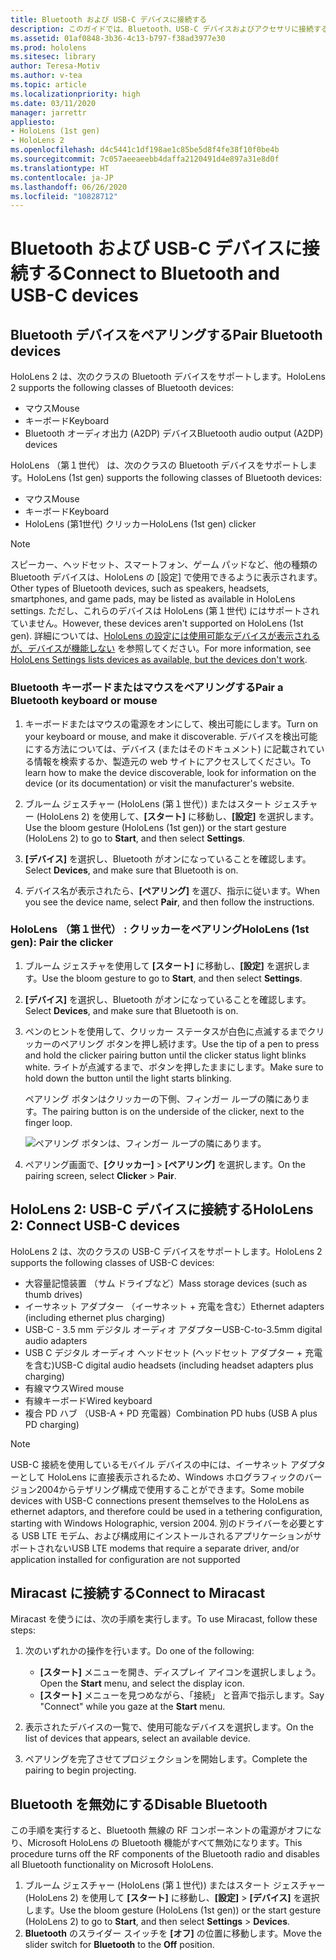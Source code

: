 ```yaml
---
title: Bluetooth および USB-C デバイスに接続する
description: このガイドでは、Bluetooth、USB-C デバイスおよびアクセサリに接続する方法について説明します。
ms.assetid: 01af0848-3b36-4c13-b797-f38ad3977e30
ms.prod: hololens
ms.sitesec: library
author: Teresa-Motiv
ms.author: v-tea
ms.topic: article
ms.localizationpriority: high
ms.date: 03/11/2020
manager: jarrettr
appliesto:
- HoloLens (1st gen)
- HoloLens 2
ms.openlocfilehash: d4c5441c1df198ae1c85be5d8f4fe38f10f0be4b
ms.sourcegitcommit: 7c057aeeaeebb4daffa2120491d4e897a31e8d0f
ms.translationtype: HT
ms.contentlocale: ja-JP
ms.lasthandoff: 06/26/2020
ms.locfileid: "10828712"
---
```

# <span data-ttu-id="0f6af-103">Bluetooth および USB-C デバイスに接続する</span><span class="sxs-lookup"><span data-stu-id="0f6af-103">Connect to Bluetooth and USB-C devices</span></span>

## <span data-ttu-id="0f6af-104">Bluetooth デバイスをペアリングする</span><span class="sxs-lookup"><span data-stu-id="0f6af-104">Pair Bluetooth devices</span></span>

<span data-ttu-id="0f6af-105">HoloLens 2 は、次のクラスの Bluetooth デバイスをサポートします。</span><span class="sxs-lookup"><span data-stu-id="0f6af-105">HoloLens 2 supports the following classes of Bluetooth devices:</span></span>

- <span data-ttu-id="0f6af-106">マウス</span><span class="sxs-lookup"><span data-stu-id="0f6af-106">Mouse</span></span>
- <span data-ttu-id="0f6af-107">キーボード</span><span class="sxs-lookup"><span data-stu-id="0f6af-107">Keyboard</span></span>
- <span data-ttu-id="0f6af-108">Bluetooth オーディオ出力 (A2DP) デバイス</span><span class="sxs-lookup"><span data-stu-id="0f6af-108">Bluetooth audio output (A2DP) devices</span></span>

<span data-ttu-id="0f6af-109">HoloLens （第１世代） は、次のクラスの Bluetooth デバイスをサポートします。</span><span class="sxs-lookup"><span data-stu-id="0f6af-109">HoloLens (1st gen) supports the following classes of Bluetooth devices:</span></span>

- <span data-ttu-id="0f6af-110">マウス</span><span class="sxs-lookup"><span data-stu-id="0f6af-110">Mouse</span></span>
- <span data-ttu-id="0f6af-111">キーボード</span><span class="sxs-lookup"><span data-stu-id="0f6af-111">Keyboard</span></span>
- <span data-ttu-id="0f6af-112">HoloLens (第1世代) クリッカー</span><span class="sxs-lookup"><span data-stu-id="0f6af-112">HoloLens (1st gen) clicker</span></span>

> [!NOTE]
> <span data-ttu-id="0f6af-113">スピーカー、ヘッドセット、スマートフォン、ゲーム パッドなど、他の種類の Bluetooth デバイスは、HoloLens の [設定] で使用できるように表示されます。</span><span class="sxs-lookup"><span data-stu-id="0f6af-113">Other types of Bluetooth devices, such as speakers, headsets, smartphones, and game pads, may be listed as available in HoloLens settings.</span></span> <span data-ttu-id="0f6af-114">ただし、これらのデバイスは HoloLens (第１世代) にはサポートされていません。</span><span class="sxs-lookup"><span data-stu-id="0f6af-114">However, these devices aren't supported on HoloLens (1st gen).</span></span> <span data-ttu-id="0f6af-115">詳細については、[HoloLens の設定には使用可能なデバイスが表示されるが、デバイスが機能しない](hololens-FAQ.md#hololens-settings-lists-devices-as-available-but-the-devices-dont-work) を参照してください。</span><span class="sxs-lookup"><span data-stu-id="0f6af-115">For more information, see [HoloLens Settings lists devices as available, but the devices don't work](hololens-FAQ.md#hololens-settings-lists-devices-as-available-but-the-devices-dont-work).</span></span>

### <span data-ttu-id="0f6af-116">Bluetooth キーボードまたはマウスをペアリングする</span><span class="sxs-lookup"><span data-stu-id="0f6af-116">Pair a Bluetooth keyboard or mouse</span></span>

1. <span data-ttu-id="0f6af-117">キーボードまたはマウスの電源をオンにして、検出可能にします。</span><span class="sxs-lookup"><span data-stu-id="0f6af-117">Turn on your keyboard or mouse, and make it discoverable.</span></span> <span data-ttu-id="0f6af-118">デバイスを検出可能にする方法については、デバイス (またはそのドキュメント) に記載されている情報を検索するか、製造元の web サイトにアクセスしてください。</span><span class="sxs-lookup"><span data-stu-id="0f6af-118">To learn how to make the device discoverable, look for information on the device (or its documentation) or visit the manufacturer's website.</span></span>

1. <span data-ttu-id="0f6af-119">ブルーム ジェスチャー (HoloLens (第１世代）) またはスタート ジェスチャー (HoloLens 2) を使用して、**[スタート]** に移動し、**[設定]** を選択します。</span><span class="sxs-lookup"><span data-stu-id="0f6af-119">Use the bloom gesture (HoloLens (1st gen)) or the start gesture (HoloLens 2) to go to **Start**, and then select **Settings**.</span></span>
1. <span data-ttu-id="0f6af-120">**[デバイス]** を選択し、Bluetooth がオンになっていることを確認します。</span><span class="sxs-lookup"><span data-stu-id="0f6af-120">Select **Devices**, and make sure that Bluetooth is on.</span></span>  
1. <span data-ttu-id="0f6af-121">デバイス名が表示されたら、**[ペアリング]** を選び、指示に従います。</span><span class="sxs-lookup"><span data-stu-id="0f6af-121">When you see the device name, select **Pair**, and then follow the instructions.</span></span>

### <span data-ttu-id="0f6af-122">HoloLens （第１世代） : クリッカーをペアリング</span><span class="sxs-lookup"><span data-stu-id="0f6af-122">HoloLens (1st gen): Pair the clicker</span></span>

1. <span data-ttu-id="0f6af-123">ブルーム ジェスチャを使用して **[スタート]** に移動し、**[設定]** を選択します。</span><span class="sxs-lookup"><span data-stu-id="0f6af-123">Use the bloom gesture to go to **Start**, and then select **Settings**.</span></span>

1. <span data-ttu-id="0f6af-124">**[デバイス]** を選択し、Bluetooth がオンになっていることを確認します。</span><span class="sxs-lookup"><span data-stu-id="0f6af-124">Select **Devices**, and make sure that Bluetooth is on.</span></span>

1. <span data-ttu-id="0f6af-125">ペンのヒントを使用して、クリッカー ステータスが白色に点滅するまでクリッカーのペアリング ボタンを押し続けます。</span><span class="sxs-lookup"><span data-stu-id="0f6af-125">Use the tip of a pen to press and hold the clicker pairing button until the clicker status light blinks white.</span></span> <span data-ttu-id="0f6af-126">ライトが点滅するまで、ボタンを押したままにします。</span><span class="sxs-lookup"><span data-stu-id="0f6af-126">Make sure to hold down the button until the light starts blinking.</span></span>  

   <span data-ttu-id="0f6af-127">ペアリング ボタンはクリッカーの下側、フィンガー ループの隣にあります。</span><span class="sxs-lookup"><span data-stu-id="0f6af-127">The pairing button is on the underside of the clicker, next to the finger loop.</span></span>
   
   ![ペアリング ボタンは、フィンガー ループの隣にあります。](images/use-hololens-clicker-1.png)
   
1. <span data-ttu-id="0f6af-129">ペアリング画面で、**[クリッカー]** > **[ペアリング]** を選択します。</span><span class="sxs-lookup"><span data-stu-id="0f6af-129">On the pairing screen, select **Clicker** > **Pair**.</span></span>

## <span data-ttu-id="0f6af-130">HoloLens 2: USB-C デバイスに接続する</span><span class="sxs-lookup"><span data-stu-id="0f6af-130">HoloLens 2: Connect USB-C devices</span></span>

<span data-ttu-id="0f6af-131">HoloLens 2 は、次のクラスの USB-C デバイスをサポートします。</span><span class="sxs-lookup"><span data-stu-id="0f6af-131">HoloLens 2 supports the following classes of USB-C devices:</span></span>

- <span data-ttu-id="0f6af-132">大容量記憶装置 （サム ドライブなど）</span><span class="sxs-lookup"><span data-stu-id="0f6af-132">Mass storage devices (such as thumb drives)</span></span>
- <span data-ttu-id="0f6af-133">イーサネット アダプター （イーサネット + 充電を含む）</span><span class="sxs-lookup"><span data-stu-id="0f6af-133">Ethernet adapters (including ethernet plus charging)</span></span>
- <span data-ttu-id="0f6af-134">USB-C - 3.5 mm デジタル オーディオ アダプター</span><span class="sxs-lookup"><span data-stu-id="0f6af-134">USB-C-to-3.5mm digital audio adapters</span></span>
- <span data-ttu-id="0f6af-135">USB C デジタル オーディオ ヘッドセット (ヘッドセット アダプター + 充電を含む)</span><span class="sxs-lookup"><span data-stu-id="0f6af-135">USB-C digital audio headsets (including headset adapters plus charging)</span></span>
- <span data-ttu-id="0f6af-136">有線マウス</span><span class="sxs-lookup"><span data-stu-id="0f6af-136">Wired mouse</span></span>
- <span data-ttu-id="0f6af-137">有線キーボード</span><span class="sxs-lookup"><span data-stu-id="0f6af-137">Wired keyboard</span></span>
- <span data-ttu-id="0f6af-138">複合 PD ハブ （USB-A + PD 充電器）</span><span class="sxs-lookup"><span data-stu-id="0f6af-138">Combination PD hubs (USB A plus PD charging)</span></span>

> [!NOTE]
> <span data-ttu-id="0f6af-139">USB-C 接続を使用しているモバイル デバイスの中には、イーサネット アダプターとして HoloLens に直接表示されるため、Windows ホログラフィックのバージョン2004からテザリング構成で使用することができます。</span><span class="sxs-lookup"><span data-stu-id="0f6af-139">Some mobile devices with USB-C connections present themselves to the HoloLens as ethernet adaptors, and therefore could be used in a tethering configuration, starting with Windows Holographic, version 2004.</span></span> <span data-ttu-id="0f6af-140">別のドライバーを必要とする USB LTE モデム、および構成用にインストールされるアプリケーションがサポートされない</span><span class="sxs-lookup"><span data-stu-id="0f6af-140">USB LTE modems that require a separate driver, and/or application installed for configuration are not supported</span></span>

## <span data-ttu-id="0f6af-141">Miracast に接続する</span><span class="sxs-lookup"><span data-stu-id="0f6af-141">Connect to Miracast</span></span>

<span data-ttu-id="0f6af-142">Miracast を使うには、次の手順を実行します。</span><span class="sxs-lookup"><span data-stu-id="0f6af-142">To use Miracast, follow these steps:</span></span>

1. <span data-ttu-id="0f6af-143">次のいずれかの操作を行います。</span><span class="sxs-lookup"><span data-stu-id="0f6af-143">Do one of the following:</span></span>  

   - <span data-ttu-id="0f6af-144">**[スタート]** メニューを開き、ディスプレイ アイコンを選択しましょう。</span><span class="sxs-lookup"><span data-stu-id="0f6af-144">Open the **Start** menu, and select the display icon.</span></span>
   - <span data-ttu-id="0f6af-145">**[スタート]** メニューを見つめながら、「接続」 と音声で指示します。</span><span class="sxs-lookup"><span data-stu-id="0f6af-145">Say "Connect" while you gaze at the **Start** menu.</span></span>  

1. <span data-ttu-id="0f6af-146">表示されたデバイスの一覧で、使用可能なデバイスを選択します。</span><span class="sxs-lookup"><span data-stu-id="0f6af-146">On the list of devices that appears, select an available device.</span></span>
1. <span data-ttu-id="0f6af-147">ペアリングを完了させてプロジェクションを開始します。</span><span class="sxs-lookup"><span data-stu-id="0f6af-147">Complete the pairing to begin projecting.</span></span>

## <span data-ttu-id="0f6af-148">Bluetooth を無効にする</span><span class="sxs-lookup"><span data-stu-id="0f6af-148">Disable Bluetooth</span></span>

<span data-ttu-id="0f6af-149">この手順を実行すると、Bluetooth 無線の RF コンポーネントの電源がオフになり、Microsoft HoloLens の Bluetooth 機能がすべて無効になります。</span><span class="sxs-lookup"><span data-stu-id="0f6af-149">This procedure turns off the RF components of the Bluetooth radio and disables all Bluetooth functionality on Microsoft HoloLens.</span></span>

1. <span data-ttu-id="0f6af-150">ブルーム ジェスチャー (HoloLens (第１世代)) またはスタート ジェスチャー (HoloLens 2) を使用して **[スタート]** に移動し、**[設定]**  > **[デバイス]** を選択します。</span><span class="sxs-lookup"><span data-stu-id="0f6af-150">Use the bloom gesture (HoloLens (1st gen)) or the start gesture (HoloLens 2) to go to **Start**, and then select **Settings** > **Devices**.</span></span>
1. <span data-ttu-id="0f6af-151">**Bluetooth** のスライダー スイッチを **[オフ]** の位置に移動します。</span><span class="sxs-lookup"><span data-stu-id="0f6af-151">Move the slider switch for **Bluetooth** to the **Off** position.</span></span>

